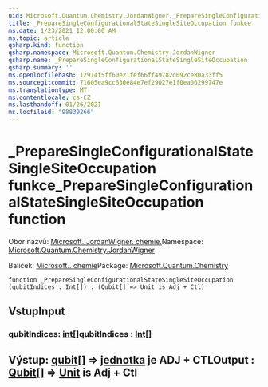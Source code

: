 ```yaml
---
uid: Microsoft.Quantum.Chemistry.JordanWigner._PrepareSingleConfigurationalStateSingleSiteOccupation
title: _PrepareSingleConfigurationalStateSingleSiteOccupation funkce
ms.date: 1/23/2021 12:00:00 AM
ms.topic: article
qsharp.kind: function
qsharp.namespace: Microsoft.Quantum.Chemistry.JordanWigner
qsharp.name: _PrepareSingleConfigurationalStateSingleSiteOccupation
qsharp.summary: ''
ms.openlocfilehash: 12914f5ff60e21fef66ff49782d092ce80a33ff5
ms.sourcegitcommit: 71605ea9cc630e84e7ef29027e1f0ea06299747e
ms.translationtype: MT
ms.contentlocale: cs-CZ
ms.lasthandoff: 01/26/2021
ms.locfileid: "98839266"
---
```

# <a name="_preparesingleconfigurationalstatesinglesiteoccupation-function"></a><span data-ttu-id="1f82b-102">_PrepareSingleConfigurationalStateSingleSiteOccupation funkce</span><span class="sxs-lookup"><span data-stu-id="1f82b-102">_PrepareSingleConfigurationalStateSingleSiteOccupation function</span></span>

<span data-ttu-id="1f82b-103">Obor názvů: [Microsoft. JordanWigner. chemie.](xref:Microsoft.Quantum.Chemistry.JordanWigner)</span><span class="sxs-lookup"><span data-stu-id="1f82b-103">Namespace: [Microsoft.Quantum.Chemistry.JordanWigner](xref:Microsoft.Quantum.Chemistry.JordanWigner)</span></span>

<span data-ttu-id="1f82b-104">Balíček: [Microsoft.. chemie](https://nuget.org/packages/Microsoft.Quantum.Chemistry)</span><span class="sxs-lookup"><span data-stu-id="1f82b-104">Package: [Microsoft.Quantum.Chemistry](https://nuget.org/packages/Microsoft.Quantum.Chemistry)</span></span>




```qsharp
function _PrepareSingleConfigurationalStateSingleSiteOccupation (qubitIndices : Int[]) : (Qubit[] => Unit is Adj + Ctl)
```


## <a name="input"></a><span data-ttu-id="1f82b-105">Vstup</span><span class="sxs-lookup"><span data-stu-id="1f82b-105">Input</span></span>

### <a name="qubitindices--int"></a><span data-ttu-id="1f82b-106">qubitIndices: [int](xref:microsoft.quantum.lang-ref.int)[]</span><span class="sxs-lookup"><span data-stu-id="1f82b-106">qubitIndices : [Int](xref:microsoft.quantum.lang-ref.int)[]</span></span>





## <a name="output--qubit--unit--is-adj--ctl"></a><span data-ttu-id="1f82b-107">Výstup: [qubit](xref:microsoft.quantum.lang-ref.qubit)[] => [jednotka](xref:microsoft.quantum.lang-ref.unit)  je ADJ + CTL</span><span class="sxs-lookup"><span data-stu-id="1f82b-107">Output : [Qubit](xref:microsoft.quantum.lang-ref.qubit)[] => [Unit](xref:microsoft.quantum.lang-ref.unit)  is Adj + Ctl</span></span>

